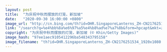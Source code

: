 ```yaml
---
layout: post
title:  "为庆祝中秋而摆放的灯笼，新加坡"
date:   "2020-09-30 16:00:00 +0800"
image_url: "http://cn.bing.com/th?id=OHR.SingaporeLanterns_ZH-CN2176251534_1920x1080.jpg&rf=LaDigue_1920x1080.jpg&pid=hp"
link: "/search?q=%e4%bb%8a%e6%97%a5%e4%b8%ad%e7%a7%8b&form=hpcapt&mkt=zh-cn"
copyright: "为庆祝中秋而摆放的灯笼，新加坡 (© Khin/Getty Images)"
image_hash: "97ee1aec9105412296ba548343795158"
image_filename: "th?id=OHR.SingaporeLanterns_ZH-CN2176251534_1920x1080.jpg&rf=LaDigue_1920x1080.jpg&pid=hp"
---
```

